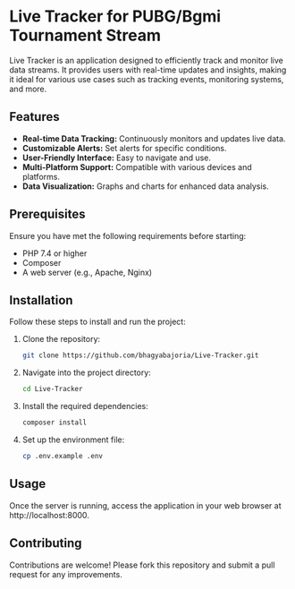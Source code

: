 # Live Tracker for PUBG/Bgmi Tournament Stream

Live Tracker is an application designed to efficiently track and monitor live data streams. It provides users with real-time updates and insights, making it ideal for various use cases such as tracking events, monitoring systems, and more.

## Features

- **Real-time Data Tracking:** Continuously monitors and updates live data.
- **Customizable Alerts:** Set alerts for specific conditions.
- **User-Friendly Interface:** Easy to navigate and use.
- **Multi-Platform Support:** Compatible with various devices and platforms.
- **Data Visualization:** Graphs and charts for enhanced data analysis.

## Prerequisites

Ensure you have met the following requirements before starting:
- PHP 7.4 or higher
- Composer
- A web server (e.g., Apache, Nginx)

## Installation

Follow these steps to install and run the project:

1. Clone the repository:
   ```bash
   git clone https://github.com/bhagyabajoria/Live-Tracker.git
   ```
2. Navigate into the project directory:
   ```bash
   cd Live-Tracker
   ```
3. Install the required dependencies:
   ```bash
   composer install
   ```
4. Set up the environment file:
   ```bash
   cp .env.example .env
   ```

## Usage

Once the server is running, access the application in your web browser at http://localhost:8000.

## Contributing

Contributions are welcome! Please fork this repository and submit a pull request for any improvements.